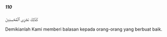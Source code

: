 ##### 110

<span class="ayah">كَذَٰلِكَ نَجْزِى ٱلْمُحْسِنِينَ</span>

<span class="ayah_translation">Demikianlah Kami memberi balasan kepada orang-orang yang berbuat baik.</span>
